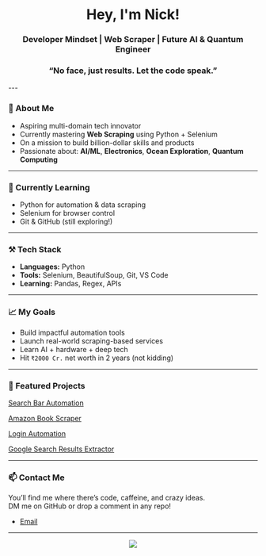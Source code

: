 <h1 align="center">Hey, I'm Nick!</h1>
<h3 align="center">Developer Mindset | Web Scraper | Future AI & Quantum Engineer</h3>
<h3 align="center">“No face, just results. Let the code speak.”</h3>
---

### 🚀 About Me
- Aspiring multi-domain tech innovator
- Currently mastering **Web Scraping** using Python + Selenium
- On a mission to build billion-dollar skills and products  
- Passionate about: **AI/ML**, **Electronics**, **Ocean Exploration**, **Quantum Computing**

---

### 🧠 Currently Learning
- Python for automation & data scraping
- Selenium for browser control
- Git & GitHub (still exploring!)

---

### ⚒️ Tech Stack
- **Languages:** Python
- **Tools:** Selenium, BeautifulSoup, Git, VS Code
- **Learning:** Pandas, Regex, APIs

---

### 📈 My Goals
- Build impactful automation tools
- Launch real-world scraping-based services
- Learn AI + hardware + deep tech
- Hit `₹2000 Cr.` net worth in 2 years (not kidding)

---

### 📌 Featured Projects
[Search Bar Automation](https://github.com/nick28python/search_bar_automation)

[Amazon Book Scraper](https://github.com/nick28python/amazon_books_scraper-)

[Login Automation](https://github.com/nick28python/Login-Automation)

[Google Search Results Extractor](https://github.com/nick28python/google_search_scraper.py)


---

### 📫 Contact Me
You’ll find me where there’s code, caffeine, and crazy ideas.  
DM me on GitHub or drop a comment in any repo!
- [Email](anshulgedekar27@gmail.com)
---

<div align="center">
  <img src="https://github-readme-stats.vercel.app/api?username=nick28python&show_icons=true&theme=radical" />
</div>
